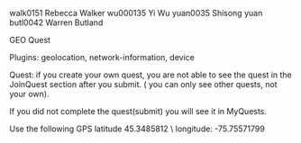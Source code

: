 walk0151 Rebecca Walker
wu000135 Yi Wu
yuan0035 Shisong yuan
butl0042 Warren Butland

GEO Quest

Plugins: geolocation, network-information, device

Quest: if you create your own quest, you are not able to see the quest in the JoinQuest section after you submit. ( you can only see other quests, not your own).

If you did not complete the quest(submit) you will see it in MyQuests.

Use the following GPS latitude 45.3485812   \  longitude: -75.75571799